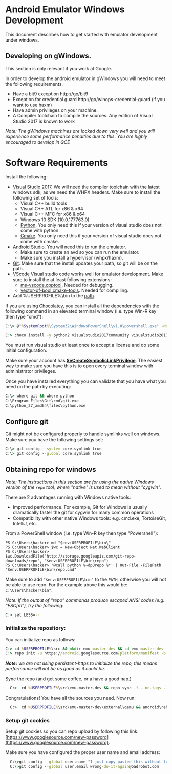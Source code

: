 Android Emulator Windows Development
=====================================

This document describes how to get started with emulator development under windows.

## Developing on gWindows.

This section is only relevant if you work at Google.

In order to develop the android emulator in gWindows you will need to meet the
following requirements.

  - Have a bit9 exception http://go/bit9
  - Exception for credential guard http://go/winops-credential-guard (if you
    want to use haxm)
  - Have admin privileges on your machine.
  - A Compiler toolchain to compile the sources. Any edition of Visual Studio
    2017 is known to work

*Note: The gWindows machines are locked down very well and you will experience
some performance penalties due to this. You are highly encouraged to develop in GCE*

# Software Requirements

Install the following:

- [Visual Studio 2017](https://visualstudio.microsoft.com/downloads/). We will
  need the compiler toolchain with the latest windows sdk, as we need the WHPX
  headers. Make sure to install the following set of tools:
    - Visual C++ build tools
    - Visual C++ ATL for x86 & x64
    - Visual C++ MFC for x86 & x64
    - Windows 10 SDK (10.0.177763.0)
    - [Python](https://www.python.org/downloads/windows/). You only need this
      if your version of visual studio does not come with python.
    - [Cmake](https://cmake.org/download/). You only need this if your version
      of visual studio does not come with cmake.
- [Android Studio](https://developer.android.com/studio). You will need this to
  run the emulator.
    - Make sure to create an avd so you can run the emulator.
    - Make sure you install a hypervisor (whpx/haxm).
- [Git](https://git-scm.com/downloads). Make sure that the install updates your
  path, so git will be on the path.
- [VScode](https://code.visualstudio.com/) Visual studio code works well for
  emulator development. Make sure to install the at least following extensions:
    - [ms-vscode.cpptool](https://marketplace.visualstudio.com/items?itemName=ms-vscode.cpptools).
      Needed for debugging.
    - [vector-of-bool.cmake-tools](https://marketplace.visualstudio.com/items?itemName=vector-of-bool.cmake-tools).
      Needed for compiling.
- Add %USERPROFILE%\bin to the
  [path](https://www.windows-commandline.com/set-path-command-line/).

If you are using [Chocolatey](https://chocolatey.org/), you can install all the
dependencies with the following command in an elevated terminal window (i.e.
type Win-R key then type "cmd"):

```bat
C:\> @"%SystemRoot%\System32\WindowsPowerShell\v1.0\powershell.exe" -NoProfile -InputFormat None -ExecutionPolicy Bypass -Command "iex ((New-Object System.Net.WebClient).DownloadString('https://chocolatey.org/install.ps1'))" && SET "PATH=%PATH%;%ALLUSERSPROFILE%\chocolatey\bin"

C:> choco install -y python2 visualstudio2017community visualstudio2017-workload-vctools visualstudio2017-workload-nativedesktop cmake

```

You must run visual studio at least once to accept a license and do some initial configuration.

Make sure your account has
**[SeCreateSymbolicLinkPrivilege](https://security.stackexchange.com/questions/10194/why-do-you-have-to-be-an-admin-to-create-a-symlink-in-windows)**.
The easiest way to make sure you have this is to open every terminal window
with administrator privileges.

Once you have installed everything you can validate that you have what you need on the path by executing:

  ```bat
  C:\> where git && where python
  C:\Program Files\Git\cmd\git.exe
  C:\python_27_amd64\files\python.exe
  ```

## Configure git

Git might not be configured properly to handle symlinks well on windows. Make
sure you have the following settings set:

  ```bat
  C:\> git config --system core.symlink true
  C:\> git config --global core.symlink true
  ```

## Obtaining repo for windows

*Note: The instructions in this section are for using the native Windows
version of the `repo` tool, where "native" is used to mean without "cygwin".*

There are 2 advantages running with Windows native tools:
  - Improved performance. For example, Git for Windows is usually dramatically
    faster the git for cygwin for many common operations
  - Compatibility with other native Windows tools: e.g. cmd.exe, TortoiseGit,
    IntelliJ, etc.

From a PowerShell window (i.e. type Win-R key then type "Powershell"):

  ```PS
  PS C:\Users\hacker> md "$env:USERPROFILE\bin\"
  PS C:\Users\hacker> $wc = New-Object Net.WebClient
  PS C:\Users\hacker> $wc.DownloadFile('http://storage.googleapis.com/git-repo-downloads/repo', "$env:USERPROFILE\bin\repo")
  PS C:\Users\hacker> '@call python %~dp0repo %*' | Out-File -FilePath "$env:USERPROFILE\bin\repo.cmd"
  ```

Make sure to add `"$env:USERPROFILE\bin"` to the `PATH`, otherwise you will not
be able to use repo. For the example above this would be:
`C:\Users\hacker\bin"`.

*Note: If the output of “repo” commands produce escaped ANSI codes (e.g.
“ESC[m”), try the following:*

  ```bat
  C:> set LESS=-r
  ```

 ### Initialize the repository:

You can initialize repo as follows:

  ```bat
  C:> cd %USERPROFILE%\src && mkdir emu-master-dev && cd emu-master-dev
  C:> repo init -u https://android.googlesource.com/platform/manifest -b emu-master-dev
  ```

***Note:** we are not using persistent-https to initialize the repo, this means
performance will not be as good as it could be.*


Sync the repo (and get some coffee, or a have a good nap.)

  ```bat
    C:>  cd %USERPROFILE%\src\emu-master-dev && repo sync -f --no-tags --optimized-fetch --prune
  ```

Congratulations! You have all the sources you need. Now run:

  ```bat
    C:>  cd %USERPROFILE%\src\emu-master-dev\external\qemu && android\rebuild
  ```


### Setup git cookies

Setup git cookies so you can repo upload by following this link:
[https://www.googlesource.com/new-password](https://www.googlesource.com/new-password).

Make sure you have configured the proper user name and email address:

  ```bat
    C:\>git config --global user.name "I just copy pasted this without looking"
    C:\>git config --global user.email wrong-do-it-again@badrobot.com
  ```
